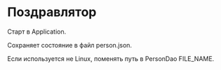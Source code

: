 # Поздравлятор

Старт в Application.

Сохраняет состояние в файл person.json.

Если используется не Linux, поменять путь в PersonDao FILE_NAME.

